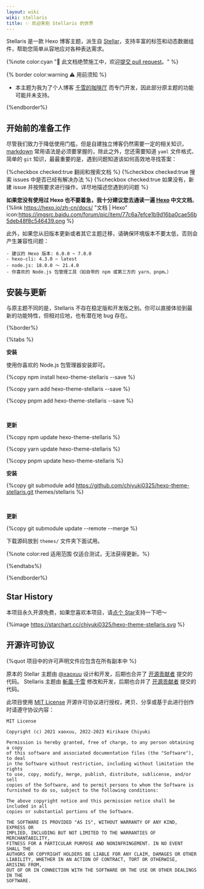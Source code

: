 ```yaml
---
layout: wiki
wiki: stellaris
title: ✨ 欢迎来到 Stellaris 的世界
---
```


Stellaris 是一款 Hexo 博客主题，派生自 [Stellar](https://github.com/xaoxuu/hexo-theme-stellar)，支持丰富的标签和动态数据组件，帮助您简单从容地应对各种表达需求。

{%note color:cyan "🔧 此文档绝赞施工中，欢迎[提交 pull request](https://github.com/chiyuki0325/blog/tree/main/source/wiki/stellaris)。" %}

{% border color:warning ⚠️ 用前须知 %}

- 本主题为我为了个人博客 [千雪的咖啡厅](https://blog.chyk.ink) 而专门开发，因此部分原主题的功能可能并未支持。

{%endborder%}

## 开始前的准备工作

尽管我们致力于降低使用门槛，但是自建独立博客仍然需要一定的相关知识，[markdown](https://www.runoob.com/markdown/md-tutorial.html) 常用语法是必须要掌握的，除此之外，您还需要知道 `yaml` 文件格式、简单的 `git` 知识，最最重要的是，遇到问题知道该如何高效地寻找答案：

{%checkbox checked:true 翻阅和搜索文档 %}
{%checkbox checked:true 搜索 issues 中是否已经有解决办法 %}
{%checkbox checked:true 如果没有，新建 issue 并按照要求进行操作，详尽地描述您遇到的问题 %}

**如果您没有使用过 Hexo 也不要着急，我十分建议您去通读一遍 [Hexo](https://hexo.io/zh-cn/docs/) 中文文档**。
{%link https://hexo.io/zh-cn/docs/ "文档 | Hexo" icon:https://imgsrc.baidu.com/forum/pic/item/77c6a7efce1b9d16ba0cae56b5deb48f8c546439.png %}

此外，如果您从旧版本更新或者其它主题迁移，请确保环境版本不要太低，否则会产生兼容性问题：

```
- 建议的 Hexo 版本: 6.0.0 ~ 7.0.0
- hexo-cli: 4.3.0 ~ latest
- node.js: 18.0.0 ～ 21.4.0
- 你喜欢的 Node.js 包管理工具（如自带的 npm 或第三方的 yarn、pnpm。）
```

## 安装与更新

与原主题不同的是，Stellaris 不存在稳定版和开发版之别。你可以直接体验到最新的功能特性，但相对应地，也有潜在地 bug 存在。

{%border%}

{%tabs %}

<!-- tab NPM 软件包 -->

**安装**

使用你喜欢的 Node.js 包管理器安装即可。

{%copy npm install hexo-theme-stellaris --save %}

{%copy yarn add hexo-theme-stellaris --save %}

{%copy pnpm add hexo-theme-stellaris --save %}

<br/>

**更新**

{%copy npm update hexo-theme-stellaris %}

{%copy yarn update hexo-theme-stellaris %}

{%copy pnpm update hexo-theme-stellaris %}

<!-- tab Git 子模块 -->

**安装**

{%copy git submodule add https://github.com/chiyuki0325/hexo-theme-stellaris.git themes/stellaris %}

<br/>

**更新**

{%copy git submodule update --remote --merge %}

<!-- tab 引用源码 -->

下载源码放到 `themes/` 文件夹下面试用。

{%note color:red 适用范围 仅适合测试，无法获得更新。%}

{%endtabs%}

{%endborder%}

## Star History

本项目永久开源免费，如果您喜欢本项目，请[点个 Star](https://github.com/chiyuki-325/hexo-theme-stellaris/)支持一下吧～

{%image https://starchart.cc/chiyuki0325/hexo-theme-stellaris.svg %}

## 开源许可协议

{%quot 项目中的许可声明文件应包含在所有副本中 %}

原本的 Stellar 主题由 [@xaoxuu](https://github.com/xaoxuu) 设计和开发，后期也合并了 [开源贡献者](https://xaoxuu.com/wiki/stellar/contributors/) 提交的代码。
Stellaris 主题由 [斬風·千雪](https://blog.chyk.ink/) 修改和开发，后期也合并了 [开源贡献者](https://github.com/chiyuki0325/hexo-theme-stellaris/graphs/contributors) 提交的代码。

此项目使用 [MIT License](https://raw.github.xaox.cc/xaoxuu/hexo-theme-stellar/main/LICENSE) 开源许可协议进行授权，拷贝、分享或基于此进行创作时请遵守协议内容：

```
MIT License

Copyright (c) 2021 xaoxuu, 2022-2023 Kirikaze Chiyuki

Permission is hereby granted, free of charge, to any person obtaining a copy
of this software and associated documentation files (the "Software"), to deal
in the Software without restriction, including without limitation the rights
to use, copy, modify, merge, publish, distribute, sublicense, and/or sell
copies of the Software, and to permit persons to whom the Software is
furnished to do so, subject to the following conditions:

The above copyright notice and this permission notice shall be included in all
copies or substantial portions of the Software.

THE SOFTWARE IS PROVIDED "AS IS", WITHOUT WARRANTY OF ANY KIND, EXPRESS OR
IMPLIED, INCLUDING BUT NOT LIMITED TO THE WARRANTIES OF MERCHANTABILITY,
FITNESS FOR A PARTICULAR PURPOSE AND NONINFRINGEMENT. IN NO EVENT SHALL THE
AUTHORS OR COPYRIGHT HOLDERS BE LIABLE FOR ANY CLAIM, DAMAGES OR OTHER
LIABILITY, WHETHER IN AN ACTION OF CONTRACT, TORT OR OTHERWISE, ARISING FROM,
OUT OF OR IN CONNECTION WITH THE SOFTWARE OR THE USE OR OTHER DEALINGS IN THE
SOFTWARE.
```
